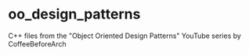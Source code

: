 # oo_design_patterns
C++ files from the "Object Oriented Design Patterns" YouTube series by CoffeeBeforeArch 
